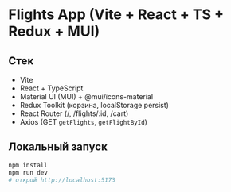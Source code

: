 # Flights App (Vite + React + TS + Redux + MUI)

## Стек
- Vite
- React + TypeScript
- Material UI (MUI) + @mui/icons-material
- Redux Toolkit (корзина, localStorage persist)
- React Router (/, /flights/:id, /cart)
- Axios (GET `getFlights`, `getFlightById`)

## Локальный запуск
```bash
npm install
npm run dev
# открой http://localhost:5173
